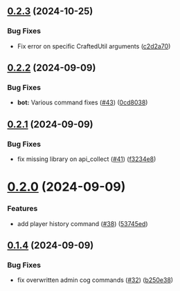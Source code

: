 ## [0.2.3](https://github.com/FAZuH/faz-bot/compare/v0.2.2...v0.2.3) (2024-10-25)


### Bug Fixes

* Fix error on specific CraftedUtil arguments ([c2d2a70](https://github.com/FAZuH/faz-bot/commit/c2d2a70d9639bb110f696598eb6236b60b2e7989))



## [0.2.2](https://github.com/FAZuH/faz-bot/compare/v0.2.1...v0.2.2) (2024-09-09)


### Bug Fixes

* **bot:** Various command fixes ([#43](https://github.com/FAZuH/faz-bot/issues/43)) ([0cd8038](https://github.com/FAZuH/faz-bot/commit/0cd80385bde564092744514a550f603752d31791))



## [0.2.1](https://github.com/FAZuH/faz-bot/compare/v0.2.0...v0.2.1) (2024-09-09)


### Bug Fixes

* fix missing library on api_collect ([#41](https://github.com/FAZuH/faz-bot/issues/41)) ([f3234e8](https://github.com/FAZuH/faz-bot/commit/f3234e8f24efa0864dc9301410ffed6c7c4bf047))



# [0.2.0](https://github.com/FAZuH/faz-bot/compare/v0.1.4...v0.2.0) (2024-09-09)


### Features

* add player history command ([#38](https://github.com/FAZuH/faz-bot/issues/38)) ([53745ed](https://github.com/FAZuH/faz-bot/commit/53745ed7913c5faf8ca0a23f4af270823fd6c1c0))



## [0.1.4](https://github.com/FAZuH/faz-bot/compare/v0.1.3...v0.1.4) (2024-09-09)


### Bug Fixes

* fix overwritten admin cog commands ([#32](https://github.com/FAZuH/faz-bot/issues/32)) ([b250e38](https://github.com/FAZuH/faz-bot/commit/b250e38a678d305d59cf615b986c4427801ecb2d))



